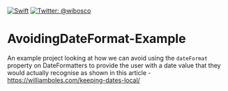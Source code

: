 <a href="https://swift.org"><img src="https://img.shields.io/badge/Swift-4.2-orange.svg?style=flat" alt="Swift" /></a>
<a href="https://twitter.com/wibosco"><img src="https://img.shields.io/badge/twitter-@wibosco-blue.svg?style=flat" alt="Twitter: @wibosco" /></a>

# AvoidingDateFormat-Example
An example project looking at how we can avoid using the `dateFormat` property on DateFormatters to provide the user with a date value that they would actually recognise as shown in this article - https://williamboles.com/keeping-dates-local/
